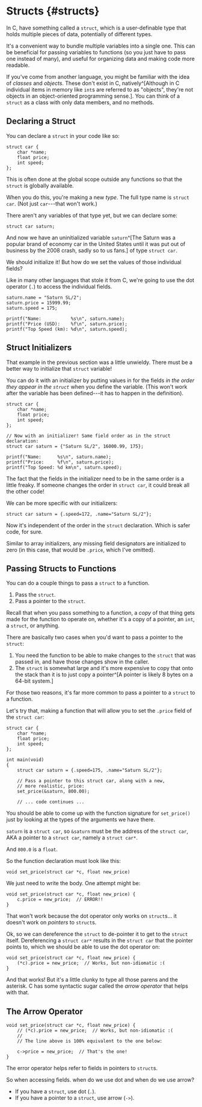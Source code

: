 <!-- Beej's guide to C

# vim: ts=4:sw=4:nosi:et:tw=72
-->

# Structs {#structs}

In C, have something called a `struct`, which is a user-definable type
that holds multiple pieces of data, potentially of different types.

It's a convenient way to bundle multiple variables into a single one.
This can be beneficial for passing variables to functions (so you just
have to pass one instead of many), and useful for organizing data and
making code more readable.

If you've come from another language, you might be familiar with the
idea of _classes_ and _objects_. These don't exist in C,
natively^[Although in C individual items in memory like `int`s are
referred to as "objects", they're not objects in an object-oriented
programming sense.]. You can think of a `struct` as a class with only
data members, and no methods.

## Declaring a Struct

You can declare a `struct` in your code like so:

``` {.c}
struct car {
    char *name;
    float price;
    int speed;
};
```

This is often done at the global scope outside any functions so that the
`struct` is globally available.

When you do this, you're making a new _type_. The full type name is
`struct car`. (Not just `car`---that won't work.)

There aren't any variables of that type yet, but we can declare some:

``` {.c}
struct car saturn;
```

And now we have an uninitialized variable `saturn`^[The Saturn was a
popular brand of economy car in the United States until it was put out
of business by the 2008 crash, sadly so to us fans.] of type `struct
car`.

We should initialize it! But how do we set the values of those
individual fields?

Like in many other languages that stole it from C, we're going to use
the dot operator (`.`) to access the individual fields.

``` {.c}
saturn.name = "Saturn SL/2";
saturn.price = 15999.99;
saturn.speed = 175;

printf("Name:           %s\n", saturn.name);
printf("Price (USD):    %f\n", saturn.price);
printf("Top Speed (km): %d\n", saturn.speed);
```

## Struct Initializers

That example in the previous section was a little unwieldy. There must
be a better way to initialize that `struct` variable!

You can do it with an initializer by putting values in for the fields
_in the order they appear in the `struct`_ when you define the
variable. (This won't work after the variable has been defined---it has
to happen in the definition).

``` {.c}
struct car {
    char *name;
    float price;
    int speed;
};

// Now with an initializer! Same field order as in the struct declaration:
struct car saturn = {"Saturn SL/2", 16000.99, 175};

printf("Name:      %s\n", saturn.name);
printf("Price:     %f\n", saturn.price);
printf("Top Speed: %d km\n", saturn.speed);
```

The fact that the fields in the initializer need to be in the same order
is a little freaky. If someone changes the order in `struct car`, it
could break all the other code!

We can be more specific with our initializers:

``` {.c}
struct car saturn = {.speed=172, .name="Saturn SL/2"};
```

Now it's independent of the order in the `struct` declaration. Which is
safer code, for sure.

Similar to array initializers, any missing field designators are
initialized to zero (in this case, that would be `.price`, which I've
omitted).


## Passing Structs to Functions

You can do a couple things to pass a `struct` to a function.

1. Pass the `struct`.
2. Pass a pointer to the `struct`.

Recall that when you pass something to a function, a _copy_ of that
thing gets made for the function to operate on, whether it's a copy of a
pointer, an `int`, a `struct`, or anything.

There are basically two cases when you'd want to pass a pointer to the
`struct`:

1. You need the function to be able to make changes to the `struct` that
   was passed in, and have those changes show in the caller.
2. The `struct` is somewhat large and it's more expensive to copy that
   onto the stack than it is to just copy a pointer^[A pointer is likely
   8 bytes on a 64-bit system.]

For those two reasons, it's far more common to pass a pointer to a
`struct` to a function.

Let's try that, making a function that will allow you to set the
`.price` field of the `struct car`:

``` {.c}
struct car {
    char *name;
    float price;
    int speed;
};

int main(void)
{
    struct car saturn = {.speed=175, .name="Saturn SL/2"};

    // Pass a pointer to this struct car, along with a new,
    // more realistic, price:
    set_price(&saturn, 800.00);

    // ... code continues ...
```

You should be able to come up with the function signature for
`set_price()` just by looking at the types of the arguments we have
there.

`saturn` is a `struct car`, so `&saturn` must be the address of the
`struct car`, AKA a pointer to a `struct car`, namely a `struct car*`.

And `800.0` is a `float`.

So the function declaration must look like this:

``` {.c}
void set_price(struct car *c, float new_price)
```

We just need to write the body. One attempt might be:

``` {.c}
void set_price(struct car *c, float new_price) {
    c.price = new_price;  // ERROR!!
}
```

That won't work because the dot operator only works on `struct`s... it
doesn't work on _pointers_ to `struct`s.

Ok, so we can dereference the `struct` to de-pointer it to get to the
`struct` itself. Dereferencing a `struct car*` results in the `struct
car` that the pointer points to, which we should be able to use the dot
operator on:

``` {.c}
void set_price(struct car *c, float new_price) {
    (*c).price = new_price;  // Works, but non-idiomatic :(
}
```

And that works! But it's a little clunky to type all those parens and
the asterisk. C has some syntactic sugar called the _arrow operator_
that helps with that.

## The Arrow Operator

``` {.c}
void set_price(struct car *c, float new_price) {
    // (*c).price = new_price;  // Works, but non-idiomatic :(
    //
    // The line above is 100% equivalent to the one below:

    c->price = new_price;  // That's the one!
}
```

The error operator helps refer to fields in pointers to `struct`s.

So when accessing fields. when do we use dot and when do we use arrow?

* If you have a `struct`, use dot (`.`).
* If you have a pointer to a `struct`, use arrow (`->`).